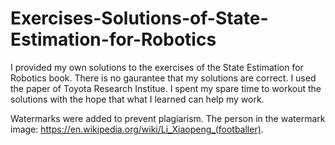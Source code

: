# Exercises-Solutions-of-State-Estimation-for-Robotics
I provided my own solutions to the exercises of the State Estimation for Robotics book.
There is no gaurantee that my solutions are correct. I used the paper of Toyota Research Institue. 
I spent my spare time to workout the solutions with the hope that what I learned can help my work.

Watermarks were added to prevent plagiarism. The person in the watermark image: https://en.wikipedia.org/wiki/Li_Xiaopeng_(footballer). 
